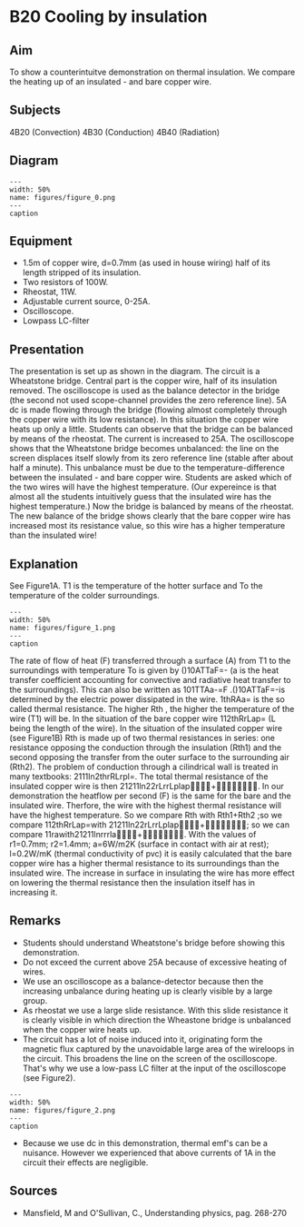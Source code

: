 # B20 Cooling by insulation 
    
  
## Aim   
 To show a counterintuitve demonstration on thermal insulation. We compare the heating up of an insulated - and bare copper wire.    
  
## Subjects   
 4B20 (Convection) 4B30 (Conduction) 4B40 (Radiation)   
  
## Diagram   
   
```{figure} figures/figure_0.png  
---  
width: 50%  
name: figures/figure_0.png  
---  
caption  
``` 
      
  
## Equipment   
 
 *  1.5m of copper wire, d=0.7mm (as used in house wiring) half of its length stripped of its insulation. 
 *  Two resistors of 100W. 
 *  Rheostat, 11W. 
 *  Adjustable current source, 0-25A. 
 *  Oscilloscope. 
 *  Lowpass LC-filter
     
  
## Presentation   
 The presentation is set up as shown in the diagram. The circuit is a Wheatstone bridge. Central part is the copper wire, half of its insulation removed. The oscilloscope is used as the balance detector in the bridge (the second not used scope-channel provides the zero reference line). 5A dc is made flowing through the bridge (flowing almost completely through the copper wire with its low resistance). In this situation the copper wire heats up only a little. Students can observe that the bridge can be balanced by means of the rheostat. The current is increased to 25A. The oscilloscope shows that the Wheatstone bridge becomes unbalanced: the line on the screen displaces itself slowly from its zero reference line (stable after about half a minute). This unbalance must be due to the temperature-difference between the insulated - and bare copper wire. Students are asked which of the two wires will have the highest temperature. (Our expereince is that almost all the students intuitively guess that the insulated wire has the highest temperature.) Now the bridge is balanced by means of the rheostat. The new balance of the bridge shows clearly that the bare copper wire has increased most its resistance value, so this wire has a higher temperature than the insulated wire!    
  
## Explanation   
 See Figure1A. T1 is the temperature of the hotter surface and To the temperature of the colder surroundings.    
```{figure} figures/figure_1.png  
---  
width: 50%  
name: figures/figure_1.png  
---  
caption  
``` 
 The rate of flow of heat (F) transferred through a surface (A) from T1 to the surroundings with temperature To is given by ()10ATTaF=- (a is the heat transfer coefficient accounting for convective and radiative heat transfer to the surroundings). This can also be written as 101TTAa-=F .()10ATTaF=-is determined by the electric power dissipated in the wire. 1thRAa= is the so called thermal resistance. The higher Rth , the higher the temperature of the wire (T1) will be. In the situation of the bare copper wire 112thRrLap= (L being the length of the wire). In the situation of the insulated copper wire (see Figure1B) Rth is made up of two thermal resistances in series: one resistance opposing the conduction through the insulation (Rth1) and the second opposing the transfer from the outer surface to the surrounding air (Rth2). The problem of conduction through a cilindrical wall is treated in many textbooks: 2111ln2thrRLrpl=. The total thermal resistance of the insulated copper wire is then 21211ln22rLrrLplap+. In our demonstration the heatflow per second (F) is the same for the bare and the insulated wire. Therfore, the wire with the highest thermal resistance will have the highest temperature.  So we compare Rth with Rth1+Rth2 ;so we compare 112thRrLap=with 21211ln22rLrrLplap+; so we can compare 11rawith21211lnrrrla+. With the values of r1=0.7mm; r2=1.4mm; a=6W/m2K (surface in contact with air at rest); l=0.2W/mK (thermal conductivity of pvc) it is easily calculated that the bare copper wire has a higher thermal resistance to its surroundings than the insulated wire. The increase in surface in insulating the wire has more effect on lowering the thermal resistance then the insulation itself has in increasing it.    
  
## Remarks   
 
 *  Students should understand Wheatstone's bridge before showing this demonstration. 
 *  Do not exceed the current above 25A because of excessive heating of wires. 
 *  We use an oscilloscope as a balance-detector because then the increasing unbalance during heating up is clearly visible by a large group. 
 *  As rheostat we use a large slide resistance. With this slide resistance it is clearly visible in which direction the Wheastone bridge is unbalanced when the copper wire heats up. 
 *  The circuit has a lot of noise induced into it, originating form the magnetic flux captured by the unavoidable large area of the wireloops in the circuit. This broadens the line on the screen of the oscilloscope. That's why we use a low-pass LC filter at the input of the oscilloscope (see Figure2).   
```{figure} figures/figure_2.png  
---  
width: 50%  
name: figures/figure_2.png  
---  
caption  
``` 
 
 *  Because we use dc in this demonstration, thermal emf's can be a nuisance. However we experienced that above currents of 1A in the circuit their effects are negligible.
   
  
## Sources   
 
 *  Mansfield, M and O'Sullivan, C., Understanding physics, pag. 268-270
  